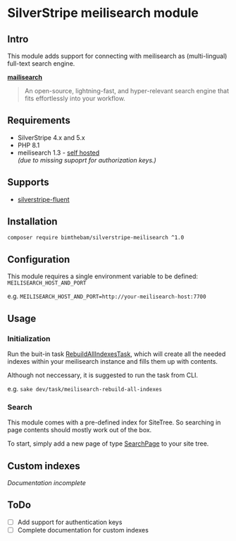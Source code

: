 # SilverStripe meilisearch module

## Intro

This module adds support for connecting with meilisearch as (multi-lingual) full-text search engine.

**[mailisearch](https://www.meilisearch.com/)**

> An open-source, lightning-fast, and hyper-relevant search engine that fits effortlessly into your workflow.

## Requirements

* SilverStripe 4.x and 5.x
* PHP 8.1
* meilisearch 1.3 - [self hosted](https://www.meilisearch.com/docs/learn/getting_started/installation)\
_(due to missing supoprt for authorization keys.)_

## Supports

* [silverstripe-fluent](https://github.com/tractorcow-farm/silverstripe-fluent)

## Installation

`composer require bimthebam/silverstripe-meilisearch ^1.0`

## Configuration

This module requires a single environment variable to be defined: `MEILISEARCH_HOST_AND_PORT`

e.g. `MEILISEARCH_HOST_AND_PORT=http://your-meilisearch-host:7700`

## Usage

### Initialization

Run the buit-in task [RebuildAllIndexesTask](src/Dev/Task/RebuildAllIndexesTask.php), which will create all the needed indexes within your meilisearch instance and fills them up with contents.

Although not neccessary, it is suggested to run the task from CLI.

e.g. `sake dev/task/meilisearch-rebuild-all-indexes`

### Search

This module comes with a pre-defined index for SiteTree. So searching in page contents should mostly work out of the box.

To start, simply add a new page of type [SearchPage](src/Model/CMS/SearchPage.php) to your site tree.

## Custom indexes

_Documentation incomplete_

## ToDo

- [ ] Add support for authentication keys
- [ ] Complete documentation for custom indexes
